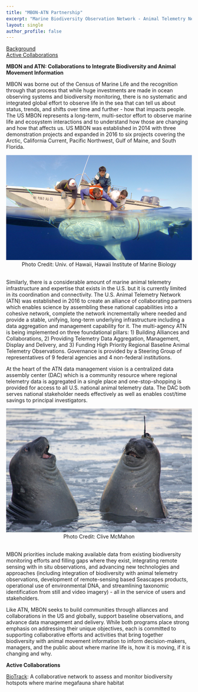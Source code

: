```yaml
---
title: "MBON-ATN Partnership"
excerpt: "Marine Biodiversity Observation Network - Animal Telemetry Network Partnership"
layout: single
author_profile: false
---
```


[Background](#background)
<br>
[Active Collaborations](#collaborations)


<a name="background"></a>
**MBON and ATN: Collaborations to Integrate Biodiversity and Animal Movement Information**  

MBON was borne out of the Census of Marine Life and the recognition through that process that while huge investments are made in ocean observing systems and biodiversity monitoring, there is no systematic and integrated global effort to observe life in the sea that can tell us about status, trends, and shifts over time and further - how that impacts people. The US MBON represents a long-term, multi-sector effort to observe marine life and ecosystem interactions and to understand how those are changing and how that affects us.  US MBON was established in 2014 with three demonstration projects and expanded in 2016 to six projects covering the Arctic, California Current, Pacific Northwest, Gulf of Maine, and South Florida.

<img src="/images/tigershark.png" alt="Tiger Shark">
<div align="center"><span class="small">Photo Credit: Univ. of Hawaii, Hawaii Institute of Marine Biology</span></div><br>

Similarly, there is a considerable amount of marine animal telemetry infrastructure and expertise that exists in the U.S. but it is currently limited in its coordination and connectivity. The U.S. Animal Telemetry Network (ATN) was established in 2016 to create an alliance of collaborating partners which enables science by assembling these national capabilities into a cohesive network, complete the network incrementally where needed and provide a stable, unifying, long-term underlying infrastructure including a data aggregation and management capability for it. The multi-agency ATN is being implemented on three foundational pillars: 1) Building Alliances and Collaborations, 2) Providing Telemetry Data Aggregation, Management, Display and Delivery, and 3) Funding High Priority Regional Baseline Animal Telemetry Observations. Governance is provided by a Steering Group of representatives of 9 federal agencies and 4 non-federal institutions. 

At the heart of the ATN data management vision is a centralized data assembly center (DAC) which is a community resource where regional telemetry data is aggregated in a single place and one-stop-shopping is provided for access to all U.S. national animal telemetry data. The DAC both serves national stakeholder needs effectively as well as enables cost/time savings to principal investigators.    

<img src="/images/taggedseals.jpg" alt="Tagged Seals">
<div align="center"><span class="small">Photo Credit: Clive McMahon</span></div><br>

MBON priorities include making available data from existing biodiversity monitoring efforts and  filling gaps where they exist, integrating remote sensing with in situ observations, and advancing new technologies and approaches (including integration of biodiversity with animal telemetry observations, development of remote-sensing based Seascapes products, operational use of environmental DNA, and streamlining taxonomic identification from still and video imagery) - all in the service of users and stakeholders.  

Like ATN, MBON seeks to build communities through alliances and collaborations in the US and globally, support baseline observations, and advance data management and delivery. While both programs place strong emphasis on addressing their unique objectives, each is committed to supporting collaborative efforts and activities that bring together biodiversity with animal movement information to inform decision-makers, managers, and the public about where marine life is, how it is moving, if it is changing and why.

<a name="background"></a>
**Active Collaborations**  

[BioTrack](/pages/biotrack.md): A collaborative network to assess and monitor biodiversity hotspots where marine megafauna share habitat
